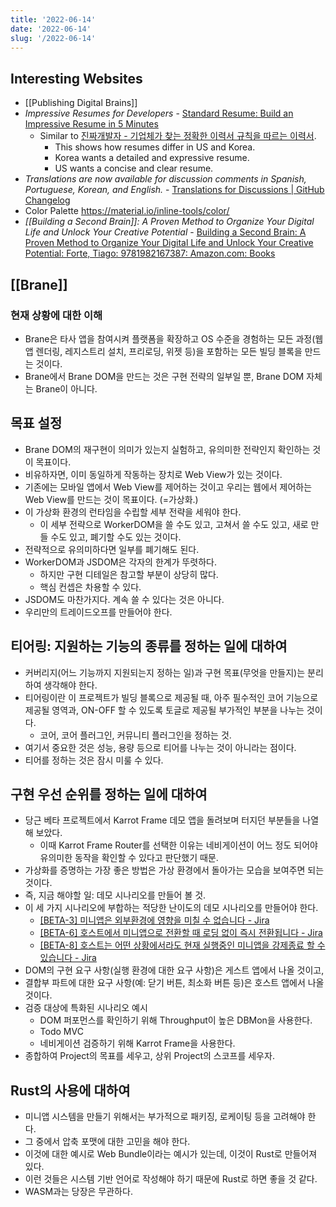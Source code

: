 ```yaml
---
title: '2022-06-14'
date: '2022-06-14'
slug: '/2022-06-14'
---
```


## Interesting Websites

- [[Publishing Digital Brains]]
- _Impressive Resumes for Developers_ - [Standard Resume: Build an Impressive Resume in 5 Minutes](https://standardresume.co/)
  - Similar to [진짜개발자 - 기업체가 찾는 정확한 이력서 규칙을 따르는 이력서](https://realdeveloper.pro/).
    - This shows how resumes differ in US and Korea.
    - Korea wants a detailed and expressive resume.
    - US wants a concise and clear resume.
- _Translations are now available for discussion comments in Spanish, Portuguese, Korean, and English._ - [Translations for Discussions | GitHub Changelog](https://github.blog/changelog/2022-06-14-translations-for-discussions/)
- Color Palette https://material.io/inline-tools/color/
- _[[Building a Second Brain]]: A Proven Method to Organize Your Digital Life and Unlock Your Creative Potential_ - [Building a Second Brain: A Proven Method to Organize Your Digital Life and Unlock Your Creative Potential: Forte, Tiago: 9781982167387: Amazon.com: Books](https://www.amazon.com/Building-Second-Brain-Organize-Potential/dp/1982167386)

## [[Brane]]

### 현재 상황에 대한 이해

-   Brane은 타사 앱을 참여시켜 플랫폼을 확장하고 OS 수준을 경험하는 모든 과정(웹앱 렌더링, 레지스트리 설치, 프리로딩, 위젯 등)을 포함하는 모든 빌딩 블록을 만드는 것이다.
-   Brane에서 Brane DOM을 만드는 것은 구현 전략의 일부일 뿐, Brane DOM 자체는 Brane이 아니다.

## 목표 설정

-   Brane DOM의 재구현이 의미가 있는지 실험하고, 유의미한 전략인지 확인하는 것이 목표이다.
-   비유하자면, 이미 동일하게 작동하는 장치로 Web View가 있는 것이다.
-   기존에는 모바일 앱에서 Web View를 제어하는 것이고 우리는 웹에서 제어하는 Web View를 만드는 것이 목표이다. (=가상화.)
-   이 가상화 환경의 런타임을 수립할 세부 전략을 세워야 한다.
    -   이 세부 전략으로 WorkerDOM을 쓸 수도 있고, 고쳐서 쓸 수도 있고, 새로 만들 수도 있고, 폐기할 수도 있는 것이다.
-   전략적으로 유의미하다면 일부를 폐기해도 된다.
-   WorkerDOM과 JSDOM은 각자의 한계가 뚜렷하다.
    -   하지만 구현 디테일은 참고할 부분이 상당히 많다.
    -   핵심 컨셉은 차용할 수 있다.
-   JSDOM도 마찬가지다. 계속 쓸 수 있다는 것은 아니다.
-   우리만의 트레이드오프를 만들어야 한다.

## 티어링: 지원하는 기능의 종류를 정하는 일에 대하여

-   커버리지(어느 기능까지 지원되는지 정하는 일)과 구현 목표(무엇을 만들지)는 분리하여 생각해야 한다.
-   티어링이란 이 프로젝트가 빌딩 블록으로 제공될 때, 아주 필수적인 코어 기능으로 제공될 영역과, ON-OFF 할 수 있도록 토글로 제공될 부가적인 부분을 나누는 것이다.
    -   코어, 코어 플러그인, 커뮤니티 플러그인을 정하는 것.
-   여기서 중요한 것은 성능, 용량 등으로 티어를 나누는 것이 아니라는 점이다.
-   티어를 정하는 것은 잠시 미룰 수 있다.

## 구현 우선 순위를 정하는 일에 대하여

-   당근 베타 프로젝트에서 Karrot Frame 데모 앱을 돌려보며 터지던 부분들을 나열해 보았다.
    -   이때 Karrot Frame Router를 선택한 이유는 네비게이션이 어느 정도 되어야 유의미한 동작을 확인할 수 있다고 판단했기 때문.
-   가상화를 증명하는 가장 좋은 방법은 가상 환경에서 돌아가는 모습을 보여주면 되는 것이다.
-   즉, 지금 해야할 일: 데모 시나리오를 만들어 볼 것.
-   이 세 가지 시나리오에 부합하는 적당한 난이도의 데모 시나리오를 만들어야 한다.
    -   [[BETA-3] 미니앱은 외부환경에 영향을 미칠 수 없습니다 - Jira](https://karrot.atlassian.net/browse/BETA-3)
    -   [[BETA-6] 호스트에서 미니앱으로 전환할 때 로딩 없이 즉시 전환됩니다 - Jira](https://karrot.atlassian.net/browse/BETA-6)
    -   [[BETA-8] 호스트는 어떤 상황에서라도 현재 실행중인 미니앱을 강제종료 할 수 있습니다 - Jira](https://karrot.atlassian.net/browse/BETA-8)
-   DOM의 구현 요구 사항(실행 환경에 대한 요구 사항)은 게스트 앱에서 나올 것이고,
-   결합부 파트에 대한 요구 사항(예: 닫기 버튼, 최소화 버튼 등)은 호스트 앱에서 나올 것이다.
-   검증 대상에 특화된 시나리오 예시
    -   DOM 퍼포먼스를 확인하기 위해 Throughput이 높은 DBMon을 사용한다.
    -   Todo MVC
    -   네비게이션 검증하기 위해 Karrot Frame을 사용한다.
-   종합하여 Project의 목표를 세우고, 상위 Project의 스코프를 세우자.

## Rust의 사용에 대하여

-   미니앱 시스템을 만들기 위해서는 부가적으로 패키징, 로케이팅 등을 고려해야 한다.
-   그 중에서 압축 포맷에 대한 고민을 해야 한다.
-   이것에 대한 예시로 Web Bundle이라는 예시가 있는데, 이것이 Rust로 만들어져 있다.
-   이런 것들은 시스템 기반 언어로 작성해야 하기 때문에 Rust로 하면 좋을 것 같다.
-   WASM과는 당장은 무관하다.
